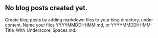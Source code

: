 No blog posts created yet.
---
Create blog posts by adding markdown files to your blog directory, under content. Name your files YYYYMMDDHHMM.md, or  YYYYMMDDHHMM-Title_With_Underscore_Spaces.md.